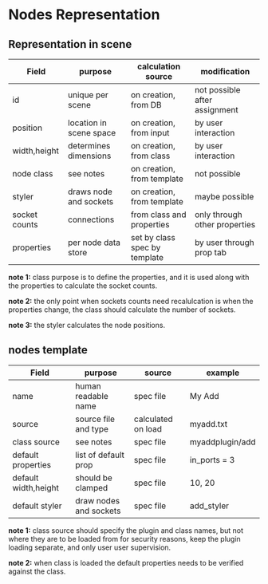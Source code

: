 # Nodes Representation

## Representation in scene

| Field         | purpose                 |  calculation source           |  modification                  |
| -----------   | ----------------------- | ----------------------------- | ------------------------------ |
| id            | unique per scene        | on creation, from DB          | not possible after assignment  |
| position      | location in scene space | on creation, from input       | by user interaction            |
| width,height  | determines dimensions   | on creation, from class       | by user interaction            |
| node class    | see notes               | on creation, from template    | not possible                   |
| styler        | draws node and sockets  | on creation, from template    | maybe possible                 |
| socket counts | connections             | from class and properties     | only through other properties  |
| properties    | per node data store     | set by class spec by template | by user through prop tab       |

**note 1:** class purpose is to define the properties, and it is used along with the properties to calculate the socket counts.

**note 2:** the only point when sockets counts need recalulcation is when the properties change, the class should calculate the number of sockets.

**note 3:** the styler calculates the node positions.

## nodes template
 
| Field                | purpose                 | source             | example         |
| -------------------- | ----------------------- | ------------------ | --------------- |
| name                 | human readable name     | spec file          | My Add          |
| source               | source file and type    | calculated on load | myadd.txt       |
| class source         | see notes               | spec file          | myaddplugin/add |
| default properties   | list of default prop    | spec file          | in_ports = 3    |
| default width,height | should be clamped       | spec file          | 10, 20          |
| default styler       | draw nodes and sockets  | spec file          | add_styler      |

**note 1:** class source should specify the plugin and class names, but not where they are to be loaded from for security reasons, keep the plugin loading separate, and only user user supervision. 

**note 2:** when class is loaded the default properties needs to be verified against the class.